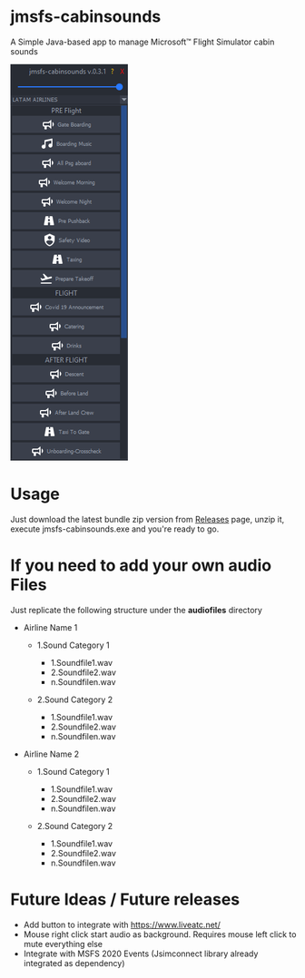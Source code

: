 # jmsfs-cabinsounds

A Simple Java-based app to manage Microsoft™ Flight Simulator cabin sounds

![Screenshot](https://github.com//juantoledo/jmsfs-cabinsounds/blob/main/screenshot.png?raw=true)


# Usage

Just download the latest bundle zip version from  [Releases]( https://github.com/juantoledo/jmsfs-cabinsounds/releases) page, unzip it, execute jmsfs-cabinsounds.exe and you're ready to go.


# If you need to add your own audio Files 

Just replicate the following structure under the **audiofiles** directory 


* Airline Name 1
  * 1.Sound Category 1
    * 1.Soundfile1.wav
    * 2.Soundfile2.wav
    * n.Soundfilen.wav  
  
  * 2.Sound Category 2
    * 1.Soundfile1.wav
    * 2.Soundfile2.wav
    * n.Soundfilen.wav 
   

* Airline Name 2
  * 1.Sound Category 1
    * 1.Soundfile1.wav
    * 2.Soundfile2.wav
    * n.Soundfilen.wav  
  
  * 2.Sound Category 2
    * 1.Soundfile1.wav
    * 2.Soundfile2.wav
    * n.Soundfilen.wav 


# Future Ideas  / Future releases 

* Add button to integrate with https://www.liveatc.net/
* Mouse right click start audio as background. Requires mouse left click to mute everything else
* Integrate with MSFS 2020 Events (Jsimconnect library already integrated as dependency)




